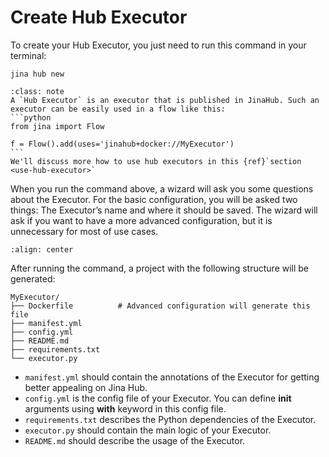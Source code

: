# Create Hub Executor

To create your Hub Executor, you just need to run this command in your terminal:

```terminal
jina hub new
```
````{admonition} Note
:class: note
A `Hub Executor` is an executor that is published in JinaHub. Such an executor can be easily used in a flow like this:
```python
from jina import Flow

f = Flow().add(uses='jinahub+docker://MyExecutor')
``` 
We'll discuss more how to use hub executors in this {ref}`section <use-hub-executor>`
````
When you run the command above, a wizard will ask you some questions about the Executor. For the basic configuration, 
you will be asked two things: The Executor’s name and where it should be saved. The wizard will ask if you want to have 
a more advanced configuration, but it is unnecessary for most of use cases.

```{figure} ../../../.github/2.0/jina-hub-new.gif
:align: center
```

After running the command, a project with the following structure will be generated:

```text
MyExecutor/
├── Dockerfile	        # Advanced configuration will generate this file
├── manifest.yml
├── config.yml
├── README.md
├── requirements.txt
└── executor.py
```

- `manifest.yml` should contain the annotations of the Executor for getting better appealing on Jina Hub.
- `config.yml` is the config file of your Executor. You can define **__init__** arguments using **with** keyword in this config file.
- `requirements.txt` describes the Python dependencies of the Executor.
- `executor.py` should contain the main logic of your Executor.
- `README.md` should describe the usage of the Executor.
